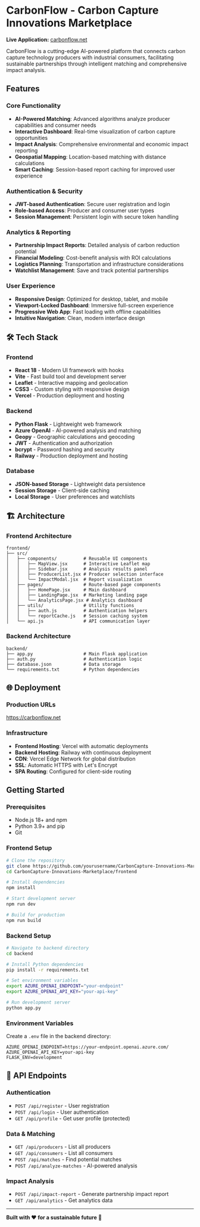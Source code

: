 # CarbonFlow - Carbon Capture Innovations Marketplace

**Live Application:** [carbonflow.net](https://carbonflow.net)

CarbonFlow is a cutting-edge AI-powered platform that connects carbon capture technology producers with industrial consumers, facilitating sustainable partnerships through intelligent matching and comprehensive impact analysis.

## Features

### **Core Functionality**
- **AI-Powered Matching**: Advanced algorithms analyze producer capabilities and consumer needs
- **Interactive Dashboard**: Real-time visualization of carbon capture opportunities
- **Impact Analysis**: Comprehensive environmental and economic impact reporting
- **Geospatial Mapping**: Location-based matching with distance calculations
- **Smart Caching**: Session-based report caching for improved user experience

### **Authentication & Security**
- **JWT-based Authentication**: Secure user registration and login
- **Role-based Access**: Producer and consumer user types
- **Session Management**: Persistent login with secure token handling

### **Analytics & Reporting**
- **Partnership Impact Reports**: Detailed analysis of carbon reduction potential
- **Financial Modeling**: Cost-benefit analysis with ROI calculations
- **Logistics Planning**: Transportation and infrastructure considerations
- **Watchlist Management**: Save and track potential partnerships

### **User Experience**
- **Responsive Design**: Optimized for desktop, tablet, and mobile
- **Viewport-Locked Dashboard**: Immersive full-screen experience
- **Progressive Web App**: Fast loading with offline capabilities
- **Intuitive Navigation**: Clean, modern interface design

## 🛠️ Tech Stack

### **Frontend**
- **React 18** - Modern UI framework with hooks
- **Vite** - Fast build tool and development server
- **Leaflet** - Interactive mapping and geolocation
- **CSS3** - Custom styling with responsive design
- **Vercel** - Production deployment and hosting

### **Backend**
- **Python Flask** - Lightweight web framework
- **Azure OpenAI** - AI-powered analysis and matching
- **Geopy** - Geographic calculations and geocoding
- **JWT** - Authentication and authorization
- **bcrypt** - Password hashing and security
- **Railway** - Production deployment and hosting

### **Database**
- **JSON-based Storage** - Lightweight data persistence
- **Session Storage** - Client-side caching
- **Local Storage** - User preferences and watchlists

## 🏗️ Architecture

### **Frontend Architecture**
```
frontend/
├── src/
│   ├── components/          # Reusable UI components
│   │   ├── MapView.jsx      # Interactive Leaflet map
│   │   ├── Sidebar.jsx      # Analysis results panel
│   │   ├── ProducerList.jsx # Producer selection interface
│   │   └── ImpactModal.jsx  # Report visualization
│   ├── pages/               # Route-based page components
│   │   ├── HomePage.jsx     # Main dashboard
│   │   ├── LandingPage.jsx  # Marketing landing page
│   │   └── AnalyticsPage.jsx # Analytics dashboard
│   ├── utils/               # Utility functions
│   │   ├── auth.js          # Authentication helpers
│   │   └── reportCache.js   # Session caching system
│   └── api.js               # API communication layer
```

### **Backend Architecture**
```
backend/
├── app.py                   # Main Flask application
├── auth.py                  # Authentication logic
├── database.json            # Data storage
└── requirements.txt         # Python dependencies
```

## 🌐 Deployment

### **Production URLs**
https://carbonflow.net


### **Infrastructure**
- **Frontend Hosting**: Vercel with automatic deployments
- **Backend Hosting**: Railway with continuous deployment
- **CDN**: Vercel Edge Network for global distribution
- **SSL**: Automatic HTTPS with Let's Encrypt
- **SPA Routing**: Configured for client-side routing

## Getting Started

### **Prerequisites**
- Node.js 18+ and npm
- Python 3.9+ and pip
- Git

### **Frontend Setup**
```bash
# Clone the repository
git clone https://github.com/yourusername/CarbonCapture-Innovations-Marketplace.git
cd CarbonCapture-Innovations-Marketplace/frontend

# Install dependencies
npm install

# Start development server
npm run dev

# Build for production
npm run build
```

### **Backend Setup**
```bash
# Navigate to backend directory
cd backend

# Install Python dependencies
pip install -r requirements.txt

# Set environment variables
export AZURE_OPENAI_ENDPOINT="your-endpoint"
export AZURE_OPENAI_API_KEY="your-api-key"

# Run development server
python app.py
```

### **Environment Variables**
Create a `.env` file in the backend directory:
```env
AZURE_OPENAI_ENDPOINT=https://your-endpoint.openai.azure.com/
AZURE_OPENAI_API_KEY=your-api-key
FLASK_ENV=development
```

## 📡 API Endpoints

### **Authentication**
- `POST /api/register` - User registration
- `POST /api/login` - User authentication
- `GET /api/profile` - Get user profile (protected)

### **Data & Matching**
- `GET /api/producers` - List all producers
- `GET /api/consumers` - List all consumers
- `POST /api/matches` - Find potential matches
- `POST /api/analyze-matches` - AI-powered analysis

### **Impact Analysis**
- `POST /api/impact-report` - Generate partnership impact report
- `GET /api/analytics` - Get analytics data
---

**Built with ❤️ for a sustainable future** 🌱
